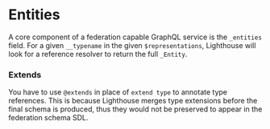 # Entities

A core component of a federation capable GraphQL service is the `_entities` field.
For a given `__typename` in the given `$representations`, Lighthouse will look for
a reference resolver to return the full `_Entity`.

### Extends

You have to use `@extends` in place of `extend type` to annotate type references.
This is because Lighthouse merges type extensions before the final schema is produced,
thus they would not be preserved to appear in the federation schema SDL.
